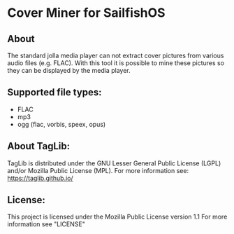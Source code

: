 Cover Miner for SailfishOS
==========================

About
-----
The standard jolla media player can not extract cover pictures from various audio files (e.g. FLAC). 
With this tool it is possible to mine these pictures so they can be displayed by the media player.

Supported file types:
---------------------
 * FLAC
 * mp3
 * ogg (flac, vorbis, speex, opus)

About TagLib:
-------------
TagLib is distributed under the GNU Lesser General Public License (LGPL) and/or Mozilla Public License (MPL).
For more information see: https://taglib.github.io/

License:
--------

This project is licensed under the Mozilla Public License version 1.1
For more information see "LICENSE"
